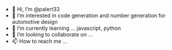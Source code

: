 - 👋 Hi, I’m @palert33
- 👀 I’m interested in code generation and number generation for automotive design
- 🌱 I’m currently learning ... javascript, python
- 💞️ I’m looking to collaborate on ...
- 📫 How to reach me ...

<!---
palert33/palert33 is a ✨ special ✨ repository because its `README.md` (this file) appears on your GitHub profile.
You can click the Preview link to take a look at your changes.
--->
